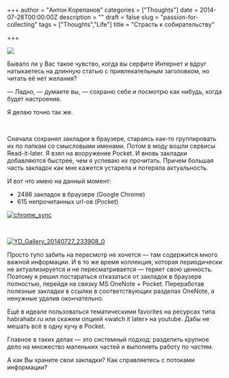 +++
author = "Антон Корепанов"
categories = ["Thoughts"]
date = 2014-07-28T00:00:00Z
description = ""
draft = false
slug = "passion-for-collecting"
tags = ["Thoughts","Life"]
title = "Страсть к собирательству"

+++

![](http://res.cloudinary.com/ampersd/image/upload/v1467022981/follow-your-passion-704_blyrkw.jpg)

Бывало ли у Вас такое чувство, когда вы серфите Интернет и вдруг натыкаетесь на длинную статью с привлекательным заголовком, но читать её нет желания?

— Ладно, — думаете вы, — сохраню себе и посмотрю как нибудь, когда будет настроение.

Я делаю точно так же.

 

Сначала сохранял закладки в браузере, стараясь как-то группировать их по папкам со смысловыми именами. Потом в моду вошли сервисы Read-it-later. Я взял на вооружение Pocket. И вновь закладки добавляются быстрее, чем я успеваю их прочитать. Причем большая часть закладок как мне кажется устарела и потеряла актуальность.

И вот что имею на данный момент:

- 2486 закладок в браузере (Google Chrome)
- 615 непрочитанных url-ов (Pocket)

[![chrome_sync](http://res.cloudinary.com/ampersd/image/upload/v1467022984/chrome_sync-e1406484672534_kktwzx.jpg)](http://res.cloudinary.com/ampersd/image/upload/v1467022984/chrome_sync-e1406484672534_kktwzx.jpg)

 

[![YD_Gallery_20140727_233908_0](http://res.cloudinary.com/ampersd/image/upload/v1467022983/YD_Gallery_20140727_233908_0_rebfug.png)](http://res.cloudinary.com/ampersd/image/upload/v1467022983/YD_Gallery_20140727_233908_0_rebfug.png)

Просто тупо забить на пересмотр не хочется — там содержится много важной информации. И в то же время коллекция, которая периодически не актуализируется и не пересматривается — теряет свою ценность. Поэтому я решил постараться отказаться от закладок в браузере полностью, перейдя на связку MS OneNote + Pocket. Переработав полезные закладки в ссылки в соответствующих разделах OneNote, а ненужные удалив окончательно.

Ещё в идеале пользоваться тематическими favorites на ресурсах типа habrahabr.ru или скажем опцией «watch it later» на youtube. Дабы не мешать всё в одну кучу в Pocket.

Главное в таких делах — это системный подход: разделить крупное дело на множество маленьких частей и выполнять работу по частям.

А как Вы храните свои закладки? Как справляетесь с потоками информации?


